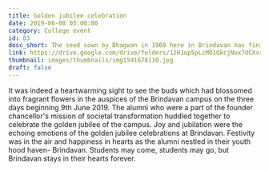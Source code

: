```yaml
---
title: Golden jubilee celebration
date: 2019-06-08 05:00:00
category: College event
id: 83
desc_short: The seed sown by Bhagwan in 1969 here in Brindavan has finished 50 glorious years. The alumni across the globe flocked here for recharging their cherished memories which they nurtured in this land where the Lord had spent most of his time living & guiding them.
link: https://drive.google.com/drive/folders/12H1up5pLcMO1QkcjNox7dCXvxPtdobsc?usp=sharing
thumbnail: images/thumbnails/img1591678110.jpg
draft: false
---
```


It was indeed a heartwarming sight to see the buds which had blossomed into fragrant flowers in the auspices of the Brindavan campus on the three days beginning 9th June 2019. The alumni who were a part of the founder chancellor's mission of societal transformation huddled together to celebrate the golden jubilee of the campus. Joy and jubilation were the echoing emotions of the golden jubilee celebrations at  Brindavan. Festivity was  in the air and happiness in hearts as the alumni nestled in their youth hood haven- Brindavan.
Students may come, students may go, but Brindavan stays in their hearts forever.